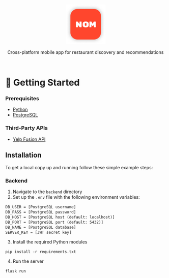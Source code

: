 <br>
<p align="center">
  <img src="./frontend/assets/gallery/logo.png" alt="Logo" width=125/>
</p>
<p align="center">
  Cross-platform mobile app for restaurant discovery and recommendations 
</p>
<br>

# 🚀 Getting Started

### Prerequisites

- [Python](https://www.python.org/downloads/)
- [PostgreSQL](https://www.postgresql.org/download/)

### Third-Party APIs
- [Yelp Fusion API](https://docs.developer.yelp.com/docs/fusion-intro)

## Installation
To get a local copy up and running follow these simple example steps:

### Backend
1. Navigate to the `backend` directory
2. Set up the `.env` file with the following environment variables:
```
DB_USER = [PostgreSQL username]
DB_PASS = [PostgreSQL password]
DB_HOST = [PostgreSQL host (default: localhost)]
DB_PORT = [PostgreSQL port (default: 5432)]
DB_NAME = [PostgreSQL database]
SERVER_KEY = [JWT secret key]             
```
3. Install the required Python modules
```
pip install -r requirements.txt
```
4. Run the server
```
flask run
```
